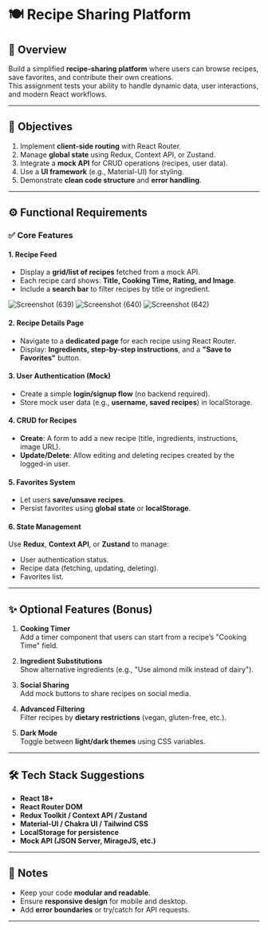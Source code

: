 # 🍽️ Recipe Sharing Platform

## 📖 Overview

Build a simplified **recipe-sharing platform** where users can browse recipes, save favorites, and contribute their own creations.  
This assignment tests your ability to handle dynamic data, user interactions, and modern React workflows.

---

## 🎯 Objectives

1. Implement **client-side routing** with React Router.
2. Manage **global state** using Redux, Context API, or Zustand.
3. Integrate a **mock API** for CRUD operations (recipes, user data).
4. Use a **UI framework** (e.g., Material-UI) for styling.
5. Demonstrate **clean code structure** and **error handling**.

---

## ⚙️ Functional Requirements

### ✅ Core Features

#### 1. Recipe Feed
- Display a **grid/list of recipes** fetched from a mock API.
- Each recipe card shows: **Title, Cooking Time, Rating, and Image**.
- Include a **search bar** to filter recipes by title or ingredient.
  

![Screenshot (639)](https://github.com/user-attachments/assets/ccdafe24-ccec-4086-8647-6ee91301173b)
![Screenshot (640)](https://github.com/user-attachments/assets/7cceacd6-095f-472f-adc6-8fed5c47ffb1)
![Screenshot (642)](https://github.com/user-attachments/assets/56b63e05-5b80-45b0-8c34-f2d449aefb68)



#### 2. Recipe Details Page
- Navigate to a **dedicated page** for each recipe using React Router.
- Display: **Ingredients, step-by-step instructions**, and a **"Save to Favorites"** button.

#### 3. User Authentication (Mock)
- Create a simple **login/signup flow** (no backend required).
- Store mock user data (e.g., **username, saved recipes**) in localStorage.

#### 4. CRUD for Recipes
- **Create**: A form to add a new recipe (title, ingredients, instructions, image URL).
- **Update/Delete**: Allow editing and deleting recipes created by the logged-in user.

#### 5. Favorites System
- Let users **save/unsave recipes**.
- Persist favorites using **global state** or **localStorage**.

#### 6. State Management
Use **Redux**, **Context API**, or **Zustand** to manage:
- User authentication status.
- Recipe data (fetching, updating, deleting).
- Favorites list.

---

## ✨ Optional Features (Bonus)

1. **Cooking Timer**  
   Add a timer component that users can start from a recipe’s "Cooking Time" field.

2. **Ingredient Substitutions**  
   Show alternative ingredients (e.g., "Use almond milk instead of dairy").

3. **Social Sharing**  
   Add mock buttons to share recipes on social media.

4. **Advanced Filtering**  
   Filter recipes by **dietary restrictions** (vegan, gluten-free, etc.).

5. **Dark Mode**  
   Toggle between **light/dark themes** using CSS variables.

---

## 🛠️ Tech Stack Suggestions
- **React 18+**
- **React Router DOM**
- **Redux Toolkit / Context API / Zustand**
- **Material-UI / Chakra UI / Tailwind CSS**
- **LocalStorage for persistence**
- **Mock API (JSON Server, MirageJS, etc.)**

---

## 📝 Notes
- Keep your code **modular and readable**.
- Ensure **responsive design** for mobile and desktop.
- Add **error boundaries** or try/catch for API requests.

---



